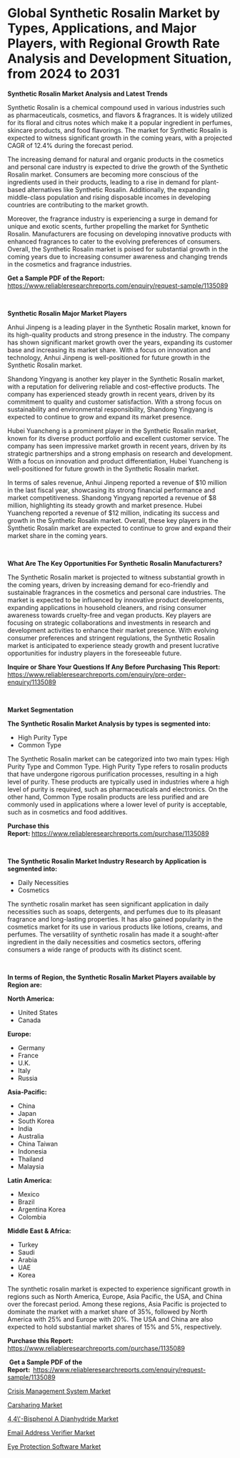 <p><h1>Global Synthetic Rosalin Market by Types, Applications, and Major Players, with Regional Growth Rate Analysis and Development Situation, from 2024 to 2031</h1></p><p><strong>Synthetic Rosalin Market Analysis and Latest Trends</strong></p>
<p><p>Synthetic Rosalin is a chemical compound used in various industries such as pharmaceuticals, cosmetics, and flavors & fragrances. It is widely utilized for its floral and citrus notes which make it a popular ingredient in perfumes, skincare products, and food flavorings. The market for Synthetic Rosalin is expected to witness significant growth in the coming years, with a projected CAGR of 12.4% during the forecast period.</p><p>The increasing demand for natural and organic products in the cosmetics and personal care industry is expected to drive the growth of the Synthetic Rosalin market. Consumers are becoming more conscious of the ingredients used in their products, leading to a rise in demand for plant-based alternatives like Synthetic Rosalin. Additionally, the expanding middle-class population and rising disposable incomes in developing countries are contributing to the market growth.</p><p>Moreover, the fragrance industry is experiencing a surge in demand for unique and exotic scents, further propelling the market for Synthetic Rosalin. Manufacturers are focusing on developing innovative products with enhanced fragrances to cater to the evolving preferences of consumers. Overall, the Synthetic Rosalin market is poised for substantial growth in the coming years due to increasing consumer awareness and changing trends in the cosmetics and fragrance industries.</p></p>
<p><strong>Get a Sample PDF of the Report:&nbsp;</strong> <a href="https://www.reliableresearchreports.com/enquiry/request-sample/1135089">https://www.reliableresearchreports.com/enquiry/request-sample/1135089</a></p>
<p>&nbsp;</p>
<p><strong>Synthetic Rosalin Major Market Players</strong></p>
<p><p>Anhui Jinpeng is a leading player in the Synthetic Rosalin market, known for its high-quality products and strong presence in the industry. The company has shown significant market growth over the years, expanding its customer base and increasing its market share. With a focus on innovation and technology, Anhui Jinpeng is well-positioned for future growth in the Synthetic Rosalin market.</p><p>Shandong Yingyang is another key player in the Synthetic Rosalin market, with a reputation for delivering reliable and cost-effective products. The company has experienced steady growth in recent years, driven by its commitment to quality and customer satisfaction. With a strong focus on sustainability and environmental responsibility, Shandong Yingyang is expected to continue to grow and expand its market presence.</p><p>Hubei Yuancheng is a prominent player in the Synthetic Rosalin market, known for its diverse product portfolio and excellent customer service. The company has seen impressive market growth in recent years, driven by its strategic partnerships and a strong emphasis on research and development. With a focus on innovation and product differentiation, Hubei Yuancheng is well-positioned for future growth in the Synthetic Rosalin market.</p><p>In terms of sales revenue, Anhui Jinpeng reported a revenue of $10 million in the last fiscal year, showcasing its strong financial performance and market competitiveness. Shandong Yingyang reported a revenue of $8 million, highlighting its steady growth and market presence. Hubei Yuancheng reported a revenue of $12 million, indicating its success and growth in the Synthetic Rosalin market. Overall, these key players in the Synthetic Rosalin market are expected to continue to grow and expand their market share in the coming years.</p></p>
<p>&nbsp;</p>
<p><strong>What Are The Key Opportunities For Synthetic Rosalin Manufacturers?</strong></p>
<p><p>The Synthetic Rosalin market is projected to witness substantial growth in the coming years, driven by increasing demand for eco-friendly and sustainable fragrances in the cosmetics and personal care industries. The market is expected to be influenced by innovative product developments, expanding applications in household cleaners, and rising consumer awareness towards cruelty-free and vegan products. Key players are focusing on strategic collaborations and investments in research and development activities to enhance their market presence. With evolving consumer preferences and stringent regulations, the Synthetic Rosalin market is anticipated to experience steady growth and present lucrative opportunities for industry players in the foreseeable future.</p></p>
<p><strong>Inquire or Share Your Questions If Any Before Purchasing This Report:</strong> <a href="https://www.reliableresearchreports.com/enquiry/pre-order-enquiry/1135089">https://www.reliableresearchreports.com/enquiry/pre-order-enquiry/1135089</a></p>
<p>&nbsp;</p>
<p><strong>Market Segmentation</strong></p>
<p><strong>The Synthetic Rosalin Market Analysis by types is segmented into:</strong></p>
<p><ul><li>High Purity Type</li><li>Common Type</li></ul></p>
<p><p>The Synthetic Rosalin market can be categorized into two main types: High Purity Type and Common Type. High Purity Type refers to rosalin products that have undergone rigorous purification processes, resulting in a high level of purity. These products are typically used in industries where a high level of purity is required, such as pharmaceuticals and electronics. On the other hand, Common Type rosalin products are less purified and are commonly used in applications where a lower level of purity is acceptable, such as in cosmetics and food additives.</p></p>
<p><strong>Purchase this Report:&nbsp;</strong><a href="https://www.reliableresearchreports.com/purchase/1135089">https://www.reliableresearchreports.com/purchase/1135089</a></p>
<p>&nbsp;</p>
<p><strong>The Synthetic Rosalin Market Industry Research by Application is segmented into:</strong></p>
<p><ul><li>Daily Necessities</li><li>Cosmetics</li></ul></p>
<p><p>The synthetic rosalin market has seen significant application in daily necessities such as soaps, detergents, and perfumes due to its pleasant fragrance and long-lasting properties. It has also gained popularity in the cosmetics market for its use in various products like lotions, creams, and perfumes. The versatility of synthetic rosalin has made it a sought-after ingredient in the daily necessities and cosmetics sectors, offering consumers a wide range of products with its distinct scent.</p></p>
<p>&nbsp;</p>
<p><strong>In terms of Region, the Synthetic Rosalin Market Players available by Region are:</strong></p>
<p>
    <p> <strong> North America: </strong>
        <ul>
            <li>United States</li>
            <li>Canada</li>
        </ul>
        </p> 
    <p> <strong> Europe: </strong>
        <ul>
            <li>Germany</li>
            <li>France</li>
            <li>U.K.</li>
            <li>Italy</li>
            <li>Russia</li>
        </ul>
        </p> 
    <p> <strong> Asia-Pacific: </strong>
        <ul>
            <li>China</li>
            <li>Japan</li>
            <li>South Korea</li>
            <li>India</li>
            <li>Australia</li>
            <li>China Taiwan</li>
            <li>Indonesia</li>
            <li>Thailand</li>
            <li>Malaysia</li>
        </ul>
        </p> 
    <p> <strong> Latin America: </strong>
        <ul>
            <li>Mexico</li>
            <li>Brazil</li>
            <li>Argentina Korea</li>
            <li>Colombia</li>
        </ul>
        </p> 
    <p> <strong> Middle East & Africa: </strong>
        <ul>
            <li>Turkey</li>
            <li>Saudi</li>
            <li>Arabia</li>
            <li>UAE</li>
            <li>Korea</li>
        </ul>
    </p>
    </p>
<p><p>The synthetic rosalin market is expected to experience significant growth in regions such as North America, Europe, Asia Pacific, the USA, and China over the forecast period. Among these regions, Asia Pacific is projected to dominate the market with a market share of 35%, followed by North America with 25% and Europe with 20%. The USA and China are also expected to hold substantial market shares of 15% and 5%, respectively.</p></p>
<p><strong>Purchase this Report: </strong><a href="https://www.reliableresearchreports.com/purchase/1135089">https://www.reliableresearchreports.com/purchase/1135089</a></p>
<p>&nbsp;<strong>Get a Sample PDF of the Report:&nbsp;&nbsp;</strong><a href="https://www.reliableresearchreports.com/enquiry/request-sample/1135089">https://www.reliableresearchreports.com/enquiry/request-sample/1135089</a></p>
<p><strong></strong></p>
<p><p><a href="https://medium.com/@mariliehowe/crisis-management-system-nbsp-market-focuses-on-market-share-size-and-projected-forecast-till-2031-b6e2b52e4036">Crisis Management System Market</a></p><p><a href="https://medium.com/@leliajewess/carsharing-market-furnishes-information-on-market-share-market-trends-and-market-growth-a2a25828460c">Carsharing Market</a></p><p><a href="https://github.com/singletonthaxterkelliehr2df/Market-Research-Report-List-1/blob/main/44-bisphenol-a-dianhydride-market.md">4,4\'-Bisphenol A Dianhydride Market</a></p><p><a href="https://medium.com/@mariliehowe/email-address-verifier-market-comprehensive-assessment-by-type-application-and-geography-7d25ead853c0">Email Address Verifier Market</a></p><p><a href="https://medium.com/@leliajewess/eye-protection-software-market-trends-forecast-and-competitive-analysis-to-2031-7a990f14d360">Eye Protection Software Market</a></p></p>